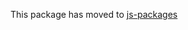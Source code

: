 This package has moved to [js-packages](https://github.com/churchcommunitybuilder/js-packages/tree/main/packages/js-utils)
